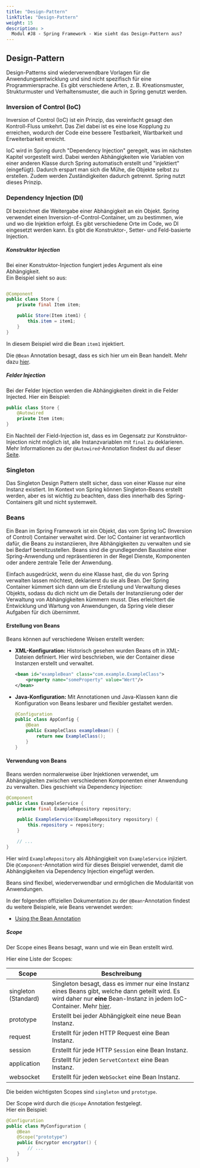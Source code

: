 ```yaml
---
title: "Design-Pattern"
linkTitle: "Design-Pattern"
weight: 15
description: >
  Modul #J8 - Spring Framework - Wie sieht das Design-Pattern aus?
---
```


## Design-Pattern

Design-Patterns sind wiederverwendbare Vorlagen für die Anwendungsentwicklung und sind nicht spezifisch für eine
Programmiersprache. Es gibt verschiedene Arten, z. B. Kreationsmuster, Strukturmuster und Verhaltensmuster, die auch in
Spring genutzt werden.

### Inversion of Control (IoC)

Inversion of Control (IoC) ist ein Prinzip, das vereinfacht gesagt den Kontroll-Fluss umkehrt.
Das Ziel dabei ist es eine lose Kopplung zu erreichen, wodurch der Code eine bessere Testbarkeit,
Wartbarkeit und Erweiterbarkeit erreicht.

IoC wird in Spring durch "Dependency Injection" geregelt, was im nächsten Kapitel vorgestellt wird.
Dabei werden Abhängigkeiten wie Variablen von einer anderen Klasse durch Spring automatisch erstellt und "injektiert" (eingefügt).
Dadurch erspart man sich die Mühe, die Objekte selbst zu erstellen.
Zudem werden Zuständigkeiten dadurch getrennt. Spring nutzt dieses Prinzip.

### Dependency Injection (DI)

DI bezeichnet die Weitergabe einer Abhängigkeit an ein Objekt. Spring verwendet einen Inversion-of-Control-Container,
um zu bestimmen, wie und wo die Injektion erfolgt. Es gibt verschiedene Orte im Code, wo DI eingesetzt werden kann.
Es gibt die Konstruktor-, Setter- und Feld-basierte Injection.

##### Konstruktor Injection

Bei einer Konstruktor-Injection fungiert jedes Argument als eine Abhängigkeit.  
Ein Beispiel sieht so aus:

```java

@Component
public class Store {
    private final Item item;

    public Store(Item item1) {
        this.item = item1;
    }
}
```

In diesem Beispiel wird die Bean `item1` injektiert.

Die `@Bean` Annotation besagt, dass es sich hier um ein Bean handelt. Mehr dazu [hier](#beans).

##### Felder Injection

Bei der Felder Injection werden die Abhängigkeiten direkt in die Felder Injected.
Hier ein Beispiel:

```java
public class Store {
    @Autowired
    private Item item;
}
```

Ein Nachteil der Field-Injection ist, dass es im Gegensatz zur Konstruktor-Injection nicht möglich ist,
alle Instanzvariablen mit `final` zu deklarieren. Mehr Informationen zu der `@Autowired`-Annotation findest du auf dieser [Seite](annotationen.md).

### Singleton

Das Singleton Design Pattern stellt sicher, dass von einer Klasse nur eine Instanz existiert. Im Kontext von Spring
können Singleton-Beans erstellt werden, aber es ist wichtig zu beachten, dass dies innerhalb des Spring-Containers
gilt und nicht systemweit.

### Beans

Ein Bean im Spring Framework ist ein Objekt, das vom Spring IoC (Inversion of Control) Container verwaltet wird. 
Der IoC Container ist verantwortlich dafür, die Beans zu instanziieren, ihre Abhängigkeiten zu verwalten und sie 
bei Bedarf bereitzustellen. Beans sind die grundlegenden Bausteine einer Spring-Anwendung und repräsentieren in der Regel Dienste,
Komponenten oder andere zentrale Teile der Anwendung.

Einfach ausgedrückt, wenn du eine Klasse hast, die du von Spring verwalten lassen möchtest, deklarierst du sie als Bean.
Der Spring Container kümmert sich dann um die Erstellung und Verwaltung dieses Objekts, sodass du dich nicht um die Details
der Instanziierung oder der Verwaltung von Abhängigkeiten kümmern musst. Dies erleichtert die Entwicklung und Wartung von Anwendungen,
da Spring viele dieser Aufgaben für dich übernimmt.

#### Erstellung von Beans

Beans können auf verschiedene Weisen erstellt werden:

- **XML-Konfiguration:** Historisch gesehen wurden Beans oft in XML-Dateien definiert. Hier wird beschrieben, wie der Container diese Instanzen erstellt und verwaltet.

  ```xml
  <bean id="exampleBean" class="com.example.ExampleClass">
      <property name="someProperty" value="Wert"/>
  </bean>
  ```

- **Java-Konfiguration:** Mit Annotationen und Java-Klassen kann die Konfiguration von Beans lesbarer und flexibler gestaltet werden.

  ```java
  @Configuration
  public class AppConfig {
      @Bean
      public ExampleClass exampleBean() {
          return new ExampleClass();
      }
  }
  ```

#### Verwendung von Beans

Beans werden normalerweise über Injektionen verwendet, um Abhängigkeiten zwischen verschiedenen Komponenten einer
Anwendung zu verwalten. Dies geschieht via Dependency Injection:

```java
@Component
public class ExampleService {
    private final ExampleRepository repository;

    public ExampleService(ExampleRepository repository) {
        this.repository = repository;
    }

    // ...
}
```

Hier wird `ExampleRepository` als Abhängigkeit von `ExampleService` injiziert. Die `@Component`-Annotation wird für dieses Beispiel verwendet, damit die Abhängigkeiten via Dependency Injection eingefügt werden.

Beans sind flexibel, wiederverwendbar und ermöglichen die Modularität von Anwendungen.

In der folgenden offiziellen Dokumentation zu der `@Bean`-Annotation findest du weitere Beispiele, wie Beans verwendet werden:

- [Using the Bean Annotation](https://docs.spring.io/spring-framework/docs/current/reference/html/core.html#beans-java-bean-annotation)

##### Scope

Der Scope eines Beans besagt, wann und wie ein Bean erstellt wird.

Hier eine Liste der Scopes:

| Scope                | Beschreibung                                                                                                                                                                          |
| -------------------- |---------------------------------------------------------------------------------------------------------------------------------------------------------------------------------------|
| singleton (Standard) | Singleton besagt, dass es immer nur eine Instanz eines Beans gibt, welche dann geteilt wird. Es wird daher nur **eine** Bean-Instanz in jedem IoC-Container. Mehr [hier](#singleton). |
| prototype            | Erstellt bei jeder Abhängigkeit eine neue Bean Instanz.                                                                                                                               |
| request              | Erstellt für jeden HTTP Request eine Bean Instanz.                                                                                                                                    |
| session              | Erstellt für jede HTTP `Session` eine Bean Instanz.                                                                                                                                   |
| application          | Erstellt für jeden `ServetContext` eine Bean Instanz.                                                                                                                                 |
| websocket            | Erstellt für jeden `WebSocket` eine Bean Instanz.                                                                                                                                     |

Die beiden wichtigsten Scopes sind `singleton` und `prototype`.

Der Scope wird durch die `@Scope` Annotation festgelegt.  
Hier ein Beispiel:

```java
@Configuration
public class MyConfiguration {
    @Bean
    @Scope("prototype")
    public Encryptor encryptor() {
        // ...
    }
}
```
